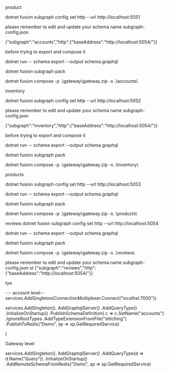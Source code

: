 product

dotnet fusion subgraph config set http --url http://localhost:5051

please remember to edit and update your schema name subgraph-config.json

{"subgraph":"accounts","http":{"baseAddress":"http://localhost:5054/"}}

before trying to export and compose it

dotnet run -- schema export --output schema.graphql

dotnet fusion subgraph pack

dotnet fusion compose -p .\gateway\gateway.zip -s .\accounts\

inventory

dotnet fusion subgraph config set http --url http://localhost:5052

please remember to edit and update your schema name subgraph-config.json

{"subgraph":"inventory","http":{"baseAddress":"http://localhost:5054/"}}

before trying to export and compose it

dotnet run -- schema export --output schema.graphql

dotnet fusion subgraph pack

dotnet fusion compose -p .\gateway\gateway.zip -s .\Inventory\

products

dotnet fusion subgraph config set http --url http://localhost:5053

dotnet run -- schema export --output schema.graphql

dotnet fusion subgraph pack

dotnet fusion compose -p .\gateway\gateway.zip -s .\products\

reviews dotnet fusion subgraph config set http --url http://localhost:5054

dotnet run -- schema export --output schema.graphql

dotnet fusion subgraph pack

dotnet fusion compose -p .\gateway\gateway.zip -s .\reviews\

please remember to edit and update your schema name subgraph-config.json st {"subgraph":"reviews","http":{"baseAddress":"http://localhost:5054/"}}

tye

--- account level-- services.AddSingleton(ConnectionMultiplexer.Connect("localhst:7000"))

services.AddSingleton(). AddGraphqlServer() .AddQueryType() .InitializeOnStartup() .PublishSchemaDefinition( c => c.SetName("accounts") .IgnoreRootTypes .AddTypeExtensionFromFile("stitching") .PublishToRedis("Demo", sp => sp.GetRequiredService)

)

Gateway level

services.AddSingleton(). AddGraphqlServer() .AddQueryType(d => d.Name("Query")) .InitializeOnStartup() .AddRemoteSchemaFromRedis("Demo", sp => sp.GetRequiredService)